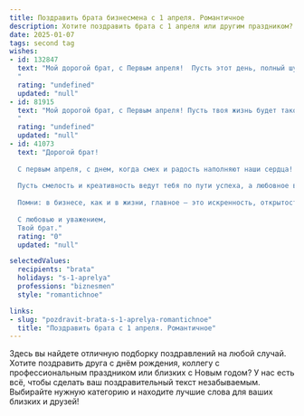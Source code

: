 ```yaml
---
title: Поздравить брата бизнесмена с 1 апреля. Романтичное
description: Хотите поздравить брата с 1 апреля или другим праздником? Наш ИИ создаст незабываемое поздравление, а вы обязательно выделитесь среди других.  
date: 2025-01-07
tags: second tag
wishes:
- id: 132847
  text: "Мой дорогой брат, с Первым апреля!  Пусть этот день, полный шуток и неожиданностей, станет лишь прелюдией к  году, наполненному любовью, успехом и  сбывшимися мечтами. Твой острый ум и деловая хватка – это твоя сила, но пусть сегодня ты позволишь себе немного расслабиться и насладиться  простотой  и радостью момента.  Я бесконечно люблю тебя и горжусь твоим успехом!
  "
  rating: "undefined"
  updated: "null"
- id: 81915
  text: "Мой дорогой брат, с Первым апреля! Пусть твоя жизнь будет такой же яркой, неповторимой и успешной, как твое дело. Желаю тебе море вдохновения, океан любви и гору счастья, чтобы ты всегда чувствовал себя королем на своем бизнес-олимпе!
  "
  rating: "undefined"
  updated: "null"
- id: 41073
  text: "Дорогой брат!
  
  С первым апреля, с днем, когда смех и радость наполняют наши сердца! В этот день хочется пожелать тебе не только удачи в бизнесе, но и вдохновения в каждом начинании. Пусть твои идеи, как весенние цветы, расцветают, удивляя красотой и мощью.
  
  Пусть смелость и креативность ведут тебя по пути успеха, а любовное волнение наполняет каждый твой день. Желаю, чтобы жизнь была полна ярких моментов, как самые смелые шутки, и чтобы рядом всегда были верные друзья и поддержка.
  
  Помни: в бизнесе, как и в жизни, главное – это искренность, открытость и умение радоваться мелочам. Пусть каждый новый проект приносит тебе не только прибыль, но и смысл.
  
  С любовью и уважением,
  Твой брат."
  rating: "0"
  updated: "null"

selectedValues:
  recipients: "brata"
  holidays: "s-1-aprelya"
  professions: "biznesmen"
  style: "romantichnoe"

links:
- slug: "pozdravit-brata-s-1-aprelya-romantichnoe"
  title: "Поздравить брата с 1 апреля. Романтичное"
---
```


Здесь вы найдете отличную подборку поздравлений на любой случай. 
Хотите поздравить друга с днём рождения, коллегу с профессиональным праздником или близких с Новым годом? У нас есть всё, чтобы сделать ваш поздравительный текст незабываемым. Выбирайте нужную категорию и находите лучшие слова для ваших близких и друзей!
